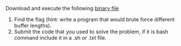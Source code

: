 Download and execute the following [binary file](https://github.com/Christopher-Tan/CyberFinalProject/raw/main/code/challenge)
1. Find the flag (hint: write a program that would brute force different buffer lengths).
2. Submit the code that you used to solve the problem, if it is bash command include it in a .sh or .txt file.
